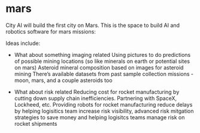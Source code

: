 # mars
City AI will build the first city on Mars. This is the space to build AI and robotics software for mars missions:

Ideas include:
- What about something imaging related 
Using pictures to do predictions of possible mining locations (so like minerals on earth or potential sites on mars)
Asteroid mineral composition based on images for asteroid mining 
There’s available datasets from past sample collection missions - moon, mars, and a couple asteroids too

- What about risk related
Reducing cost for rocket manufacturing by cutting down supply chain inefficiencies.
Partnering with SpaceX, Lockheed, etc. Providing robots for rocket manufacturing
reduce delays by helping logisitics team increase risk visibility, advanced risk mitgation strategies to save money and helping logisitcs teams manage risk on rocket shipments

